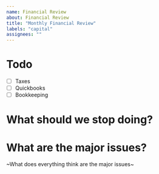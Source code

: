 ```yaml
---
name: Financial Review
about: Financial Review
title: "Monthly Financial Review"
labels: "capital"
assignees: ""
---
```


# Todo

- [ ] Taxes
- [ ] Quickbooks
- [ ] Bookkeeping

# What should we stop doing?

# What are the major issues?

~What does everything think are the major issues~
